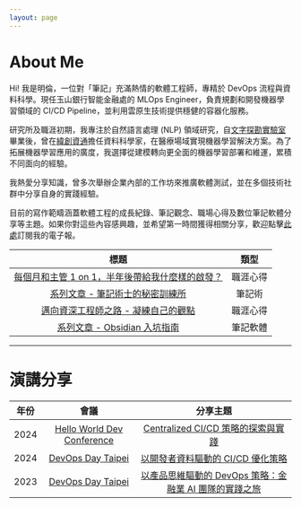 ```yaml
---
layout: page
---
```

# About Me

Hi! 我是明倫，一位對「筆記」充滿熱情的軟體工程師，專精於 DevOps 流程與資料科學。現任玉山銀行智能金融處的 MLOps Engineer，負責規劃和開發機器學習領域的 CI/CD Pipeline，並利用雲原生技術提供穩健的容器化服務。

研究所及職涯初期，我專注於自然語言處理 (NLP) 領域研究，自[文字探勘實驗室](https://31lab.cm.nsysu.edu.tw/web/home)畢業後，曾在[緯創資通](https://www.wistron.com)擔任資料科學家，在醫療場域實現機器學習解決方案。為了拓展機器學習應用的廣度，我選擇從建模轉向更全面的機器學習部署和維運，累積不同面向的經驗。

我熱愛分享知識，曾多次舉辦企業內部的工作坊來推廣軟體測試，並在多個技術社群中分享自身的實踐經驗。

目前的寫作範疇涵蓋軟體工程的成長紀錄、筆記觀念、職場心得及數位筆記軟體分享等主題。如果你對這些內容感興趣，並希望第一時間獲得相關分享，歡迎點擊[此處](https://minglunwu.substack.com/subscribe)訂閱我的電子報。

| 標題 | 類型 |
| :---: | :---: |
| [每個月和主管 1 on 1，半年後帶給我什麼樣的啟發？](https://medium.com/@minglun-wu/每個月和主管-1-on-1-半年後帶給我什麼樣的啟發-de62a7f96b2f) | 職涯心得 |
| [系列文章 - 筆記術士的秘密訓練所](https://medium.com/notability-center) | 筆記術 |
| [邁向資深工程師之路 - 凝練自己的觀點](https://medium.com/@minglun-wu/邁向資深工程師之路-凝練自己的觀點-863a95075551) | 職涯心得 |
| [系列文章 - Obsidian 入坑指南](https://minglunwu.com/tags/note/) | 筆記軟體 | 

---

# 演講分享

| 年份 | 會議 | 分享主題 |
| :---: | :--: | :--: |
| 2024 | [Hello World Dev Conference](https://hwdc.ithome.com.tw/2024) | [Centralized CI/CD 策略的探索與實踐](https://hwdc.ithome.com.tw/2024/session-page/3212) |
| 2024 | [DevOps Day Taipei](https://devopsdays.tw/2023/) | [以開發者資料驅動的 CI/CD 優化策略](https://devopsdays.tw/2024/speaker-page/1149) |
| 2023 | [DevOps Day Taipei](https://devopsdays.tw/2023/) | [以產品思維驅動的 DevOps 策略：金融業 AI 團隊的實踐之旅](https://devopsdays.tw/2023/session-page/2283) |
